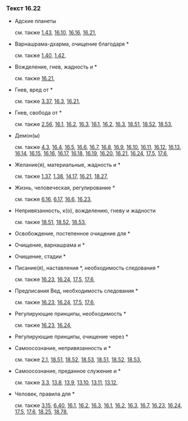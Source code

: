 ### Текст 16.22
	
- Адские планеты

	см. также  [1.43](../01/0143.md),  [16.10](../16/1610.md),  [16.16](../16/1616.md),  [16.21](../16/1621.md), 
	
- Варнашрама-дхарма, очищение благодаря *

	см. также  [1.40](../01/0140.md),  [1.42](../01/0142.md), 
	
- Вожделение, гнев, жадность и *

	см. также  [16.21](../16/1621.md), 
	
- Гнев, вред от *

	см. также  [3.37](../03/0337.md),  [16.3](../16/1603.md),  [16.21](../16/1621.md), 
	
- Гнев, свобода от *

	см. также  [2.56](../02/0256.md),  [16.1](../16/1601.md),  [16.2](../16/1602.md),  [16.3](../16/1603.md),  [16.1](../16/1601.md),  [16.2](../16/1602.md),  [16.3](../16/1603.md),  [18.51](../18/1851.md),  [18.52](../18/1852.md),  [18.53](../18/1853.md), 
	
- Демон(ы)

	см. также  [4.3](../04/0403.md),  [16.4](../16/1604.md),  [16.5](../16/1605.md),  [16.6](../16/1606.md),  [16.7](../16/1607.md),  [16.8](../16/1608.md),  [16.9](../16/1609.md),  [16.10](../16/1610.md),  [16.11](../16/1611.md),  [16.12](../16/1612.md),  [16.13](../16/1613.md),  [16.14](../16/1614.md),  [16.15](../16/1615.md),  [16.16](../16/1616.md),  [16.17](../16/1617.md),  [16.18](../16/1618.md),  [16.19](../16/1619.md),  [16.20](../16/1620.md),  [16.21](../16/1621.md),  [16.24](../16/1624.md),  [17.5](../17/1705.md),  [17.6](../17/1706.md), 
	
- Желание(я), материальные, жадность и *

	см. также  [1.37](../01/0137.md),  [1.38](../01/0138.md),  [14.17](../14/1417.md),  [16.21](../16/1621.md),  [18.27](../18/1827.md), 
	
- Жизнь, человеческая, регулирование *

	см. также  [6.16](../06/0616.md),  [6.17](../06/0617.md),  [16.6](../16/1606.md),  [16.23](../16/1623.md), 
	
- Непривязанность, к(о), вожделению, гневу и жадности

	см. также  [18.51](../18/1851.md),  [18.52](../18/1852.md),  [18.53](../18/1853.md), 
	
- Освобождение, постепенное очищение для *

	
- Очищение, варнашрама и *

	
- Очищение, стадии *

	
- Писание(я), наставления *, необходимость следования *

	см. также  [16.23](../16/1623.md),  [16.24](../16/1624.md),  [17.5](../17/1705.md),  [17.6](../17/1706.md), 
	
- Предписания Вед, необходимость следования *

	см. также  [16.23](../16/1623.md),  [16.24](../16/1624.md),  [17.5](../17/1705.md),  [17.6](../17/1706.md), 
	
- Регулирующие принципы, необходимость *

	см. также  [16.23](../16/1623.md),  [16.24](../16/1624.md), 
	
- Регулирующие принципы, очищение через *

	
- Самоосознание, непривязанность и *

	см. также  [2.1](../02/0201.md),  [18.51](../18/1851.md),  [18.52](../18/1852.md),  [18.53](../18/1853.md),  [18.51](../18/1851.md),  [18.52](../18/1852.md),  [18.53](../18/1853.md), 
	
- Самоосознание, преданное служение и *

	см. также  [3.3](../03/0303.md),  [13.8](../13/1308.md),  [13.9](../13/1309.md),  [13.10](../13/1310.md),  [13.11](../13/1311.md),  [13.12](../13/1312.md), 
	
- Человек, правила для *

	см. также  [3.15](../03/0315.md),  [6.40](../06/0640.md),  [16.1](../16/1601.md),  [16.2](../16/1602.md),  [16.3](../16/1603.md),  [16.1](../16/1601.md),  [16.2](../16/1602.md),  [16.3](../16/1603.md),  [16.7](../16/1607.md),  [16.23](../16/1623.md),  [16.24](../16/1624.md),  [17.5](../17/1705.md),  [17.6](../17/1706.md),  [18.25](../18/1825.md),  [18.78](../18/1878.md), 
